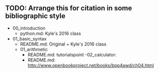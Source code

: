 ## TODO: Arrange this for citation in some bibliographic style
 - 00_introduction
     - python.md: Kyle's 2016 class
 - 01_basic_syntax
     - README.md: Original + Kyle's 2016 class
     - 01_arithmetic
         - README.md: tutorialspoint
     -02_calculator:
         - README.md: http://www.openbookproject.net/books/bpp4awd/ch04.html
